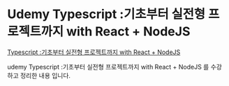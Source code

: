 # Udemy Typescript :기초부터 실전형 프로젝트까지 with React + NodeJS

[Typescript :기초부터 실전형 프로젝트까지 with React + NodeJS](https://www.udemy.com/course/best-typescript-21/)

udemy Typescript :기초부터 실전형 프로젝트까지 with React + NodeJS 를 수강하고 정리한 내용 입니다.
